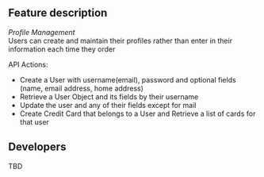 ## Feature description

*Profile Management*\
Users can create and maintain their profiles rather than enter in their information each time they order

API Actions:
-	Create a User with username(email), password and optional fields (name, email address, home address)
-	Retrieve a User Object and its fields by their username
- Update the user and any of their fields except for mail
- Create Credit Card that belongs to a User and Retrieve a list of cards for that user


## Developers
TBD
